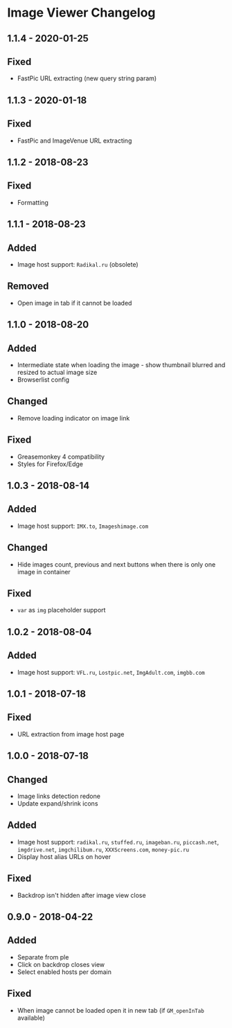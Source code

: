 # Image Viewer Changelog

## 1.1.4 - 2020-01-25

## Fixed

- FastPic URL extracting (new query string param)

## 1.1.3 - 2020-01-18

## Fixed

- FastPic and ImageVenue URL extracting

## 1.1.2 - 2018-08-23

## Fixed

- Formatting

## 1.1.1 - 2018-08-23

## Added

- Image host support: `Radikal.ru` (obsolete)

## Removed

- Open image in tab if it cannot be loaded

## 1.1.0 - 2018-08-20

## Added

- Intermediate state when loading the image - show thumbnail blurred and resized to actual image size
- Browserlist config

## Changed

- Remove loading indicator on image link

## Fixed

- Greasemonkey 4 compatibility
- Styles for Firefox/Edge

## 1.0.3 - 2018-08-14

## Added

- Image host support: `IMX.to`, `Imageshimage.com`

## Changed

- Hide images count, previous and next buttons when there is only one image in container

## Fixed

- `var` as `img` placeholder support

## 1.0.2 - 2018-08-04

## Added

- Image host support: `VFL.ru`, `Lostpic.net`, `ImgAdult.com`, `imgbb.com`

## 1.0.1 - 2018-07-18

## Fixed

- URL extraction from image host page

## 1.0.0 - 2018-07-18

## Changed

- Image links detection redone
- Update expand/shrink icons

## Added

- Image host support: `radikal.ru`, `stuffed.ru`, `imageban.ru`, `piccash.net`, `imgdrive.net`, `imgchilibum.ru`, `XXXScreens.com`, `money-pic.ru`
- Display host alias URLs on hover

## Fixed

- Backdrop isn't hidden after image view close

## 0.9.0 - 2018-04-22

## Added

- Separate from ple
- Click on backdrop closes view
- Select enabled hosts per domain

## Fixed

- When image cannot be loaded open it in new tab (if `GM_openInTab` available)
